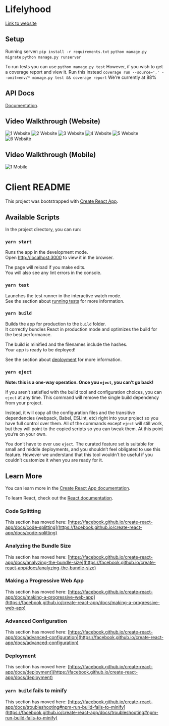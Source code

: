# Lifelyhood

[Link to website](https://lifelyhood.herokuapp.com)

## Setup

Running server:
`pip install -r requirements.txt`
`python manage.py migrate`
`python manage.py runserver`

To run tests you can use
`python manage.py test`
However, if you wish to get a coverage report and view it. Run this instead
`coverage run --source='.' --omit=env/* manage.py test && coverage report`
We're currently at 88%

## API Docs
[Documentation](https://github.com/AlvarezKevin/Lifelyhood/blob/main/AuthAPI-Docs.pdf).

## Video Walkthrough (Website)
![1  Website](https://user-images.githubusercontent.com/32243848/119588684-5943d700-bd9f-11eb-865d-5f2902841507.gif)
![2  Website](https://user-images.githubusercontent.com/32243848/119588686-5a750400-bd9f-11eb-81db-cd13a4b4d705.gif)
![3  Website](https://user-images.githubusercontent.com/32243848/119588688-5b0d9a80-bd9f-11eb-8ee8-9ae6138b2b78.gif)
![4  Website](https://user-images.githubusercontent.com/32243848/119588692-5c3ec780-bd9f-11eb-8c13-0d5c83027895.gif)
![5  Website](https://user-images.githubusercontent.com/32243848/119588697-5d6ff480-bd9f-11eb-84b7-08fe3b55cc13.gif)
![6  Website](https://user-images.githubusercontent.com/32243848/119588702-5ea12180-bd9f-11eb-900c-e261c9e4394b.gif)

## Video Walkthrough (Mobile)
![1  Mobile](https://user-images.githubusercontent.com/32243848/119588710-619c1200-bd9f-11eb-9705-6a40908b494c.gif)

# Client README

This project was bootstrapped with [Create React App](https://github.com/facebook/create-react-app).

## Available Scripts

In the project directory, you can run:

### `yarn start`

Runs the app in the development mode.\
Open [http://localhost:3000](http://localhost:3000) to view it in the browser.

The page will reload if you make edits.\
You will also see any lint errors in the console.

### `yarn test`

Launches the test runner in the interactive watch mode.\
See the section about [running tests](https://facebook.github.io/create-react-app/docs/running-tests) for more information.

### `yarn build`

Builds the app for production to the `build` folder.\
It correctly bundles React in production mode and optimizes the build for the best performance.

The build is minified and the filenames include the hashes.\
Your app is ready to be deployed!

See the section about [deployment](https://facebook.github.io/create-react-app/docs/deployment) for more information.

### `yarn eject`

**Note: this is a one-way operation. Once you `eject`, you can’t go back!**

If you aren’t satisfied with the build tool and configuration choices, you can `eject` at any time. This command will remove the single build dependency from your project.

Instead, it will copy all the configuration files and the transitive dependencies (webpack, Babel, ESLint, etc) right into your project so you have full control over them. All of the commands except `eject` will still work, but they will point to the copied scripts so you can tweak them. At this point you’re on your own.

You don’t have to ever use `eject`. The curated feature set is suitable for small and middle deployments, and you shouldn’t feel obligated to use this feature. However we understand that this tool wouldn’t be useful if you couldn’t customize it when you are ready for it.

## Learn More

You can learn more in the [Create React App documentation](https://facebook.github.io/create-react-app/docs/getting-started).

To learn React, check out the [React documentation](https://reactjs.org/).

### Code Splitting

This section has moved here: [https://facebook.github.io/create-react-app/docs/code-splitting](https://facebook.github.io/create-react-app/docs/code-splitting)

### Analyzing the Bundle Size

This section has moved here: [https://facebook.github.io/create-react-app/docs/analyzing-the-bundle-size](https://facebook.github.io/create-react-app/docs/analyzing-the-bundle-size)

### Making a Progressive Web App

This section has moved here: [https://facebook.github.io/create-react-app/docs/making-a-progressive-web-app](https://facebook.github.io/create-react-app/docs/making-a-progressive-web-app)

### Advanced Configuration

This section has moved here: [https://facebook.github.io/create-react-app/docs/advanced-configuration](https://facebook.github.io/create-react-app/docs/advanced-configuration)

### Deployment

This section has moved here: [https://facebook.github.io/create-react-app/docs/deployment](https://facebook.github.io/create-react-app/docs/deployment)

### `yarn build` fails to minify

This section has moved here: [https://facebook.github.io/create-react-app/docs/troubleshooting#npm-run-build-fails-to-minify](https://facebook.github.io/create-react-app/docs/troubleshooting#npm-run-build-fails-to-minify)
